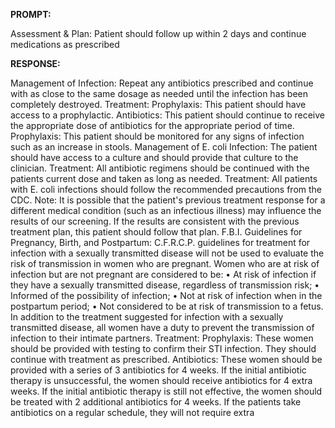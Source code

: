**PROMPT:**

Assessment & Plan:  Patient should follow up within 2 days and continue medications as prescribed

**RESPONSE:**

   Management of Infection:  Repeat any antibiotics prescribed and continue with as close to the same dosage as needed until the infection has been completely destroyed.  Treatment:  Prophylaxis:  This patient should have access to a prophylactic.  Antibiotics:  This patient should continue to receive the appropriate dose of antibiotics for the appropriate period of time.  Prophylaxis:  This patient should be monitored for any signs of infection such as an increase in stools.  Management of E. coli Infection:  The patient should have access to a culture and should provide that culture to the clinician.  Treatment:  All antibiotic regimens should be continued with the patients current dose and taken as long as needed.  Treatment:  All patients with E. coli infections should follow the recommended precautions from the CDC.   Note: It is possible that the patient's previous treatment response for a different medical condition (such as an infectious illness) may influence the results of our screening. If the results are consistent with the previous treatment plan, this patient should follow that plan.  F.B.I. Guidelines for Pregnancy, Birth, and Postpartum:  C.F.R.C.P. guidelines for treatment for infection with a sexually transmitted disease will not be used to evaluate the risk of transmission in women who are pregnant.  Women who are at risk of infection but are not pregnant are considered to be:  • At risk of infection if they have a sexually transmitted disease, regardless of transmission risk; • Informed of the possibility of infection; • Not at risk of infection when in the postpartum period; • Not considered to be at risk of transmission to a fetus.  In addition to the treatment suggested for infection with a sexually transmitted disease, all women have a duty to prevent the transmission of infection to their intimate partners.  Treatment:  Prophylaxis:  These women should be provided with testing to confirm their STI infection. They should continue with treatment as prescribed.  Antibiotics:  These women should be provided with a series of 3 antibiotics for 4 weeks. If the initial antibiotic therapy is unsuccessful, the women should receive antibiotics for 4 extra weeks. If the initial antibiotic therapy is still not effective, the women should be treated with 2 additional antibiotics for 4 weeks. If the patients take antibiotics on a regular schedule, they will not require extra